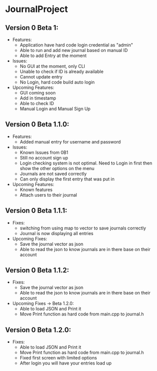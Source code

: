 # JournalProject
## Version 0 Beta 1:
- Features:
  + Application have hard code login credential as "admin"
  + Able to run and add new journal based on manual ID
  + Able to add Entry at the moment
- Issues:
  + No GUI at the moment, only CLI
  + Unable to check if ID is already available
  + Cannot update entry
  + No Login, hard code build auto login
- Upcoming Features:
  + GUI coming soon
  + Add in timestamp
  + Able to check ID
  + Manual Login and Manual Sign Up
  
## Version 0 Beta 1.1.0:
- Features:
  + Added manual entry for username and password
- Issues:
  + Known Issues from 0B1
  + Still no account sign up
  + Login checking system is not optimal. Need to Login in first then show the other options on the menu
  + Journals are not saved correctly
  + Can only display the first entry that was put in
- Upcoming Features:
  + Known features
  + Attach users to their journal

## Version 0 Beta 1.1.1:
- Fixes:
  + switching from using map to vector to save journals correctly
  + Journal is now displaying all entries
- Upcoming Fixes:
  + Save the journal vector as json
  + Able to read the json to know journals are in there base on their account

## Version 0 Beta 1.1.2:
- Fixes:
  + Save the journal vector as json
  + Able to read the json to know journals are in there base on their account
- Upcoming Fixes -> Beta 1.2.0:
  + Able to load JSON and Print it
  + Move Print function as hard code from main.cpp to journal.h


## Version 0 Beta 1.2.0:
- Fixes:
  + Able to load JSON and Print it
  + Move Print function as hard code from main.cpp to journal.h
  + Fixed first screen with limited options
  + After login you will have your entries load up
  
